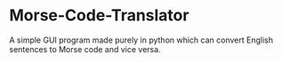 # Morse-Code-Translator
A simple GUI program made purely in python which can convert English sentences to Morse code and vice versa.
